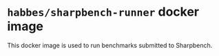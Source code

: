 # `habbes/sharpbench-runner` docker image

This docker image is used to run benchmarks submitted to Sharpbench.
